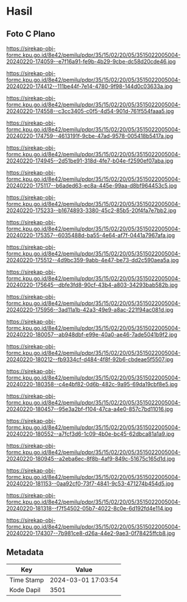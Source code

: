 # Hasil

## Foto C Plano

https://sirekap-obj-formc.kpu.go.id/8e42/pemilu/pdpr/35/15/02/20/05/3515022005004-20240220-174059--e7f16a91-fe9b-4b29-9cbe-dc58d20cde46.jpg

https://sirekap-obj-formc.kpu.go.id/8e42/pemilu/pdpr/35/15/02/20/05/3515022005004-20240220-174412--111be44f-7e14-4780-9f98-144d0c03633a.jpg

https://sirekap-obj-formc.kpu.go.id/8e42/pemilu/pdpr/35/15/02/20/05/3515022005004-20240220-174558--c3cc3405-c0f5-4d54-901d-761f554faaa5.jpg

https://sirekap-obj-formc.kpu.go.id/8e42/pemilu/pdpr/35/15/02/20/05/3515022005004-20240220-174759--4613191f-9cbe-47ad-9578-005418b5417a.jpg

https://sirekap-obj-formc.kpu.go.id/8e42/pemilu/pdpr/35/15/02/20/05/3515022005004-20240220-174945--2d51be91-318d-4fe7-b04e-f2590ef07aba.jpg

https://sirekap-obj-formc.kpu.go.id/8e42/pemilu/pdpr/35/15/02/20/05/3515022005004-20240220-175117--b6aded63-ec8a-445e-99aa-d8bf964453c5.jpg

https://sirekap-obj-formc.kpu.go.id/8e42/pemilu/pdpr/35/15/02/20/05/3515022005004-20240220-175233--b1674893-3380-45c2-85b5-20f4fa7e7bb2.jpg

https://sirekap-obj-formc.kpu.go.id/8e42/pemilu/pdpr/35/15/02/20/05/3515022005004-20240220-175357--6035488d-ba55-4e64-af7f-0441a7967afa.jpg

https://sirekap-obj-formc.kpu.go.id/8e42/pemilu/pdpr/35/15/02/20/05/3515022005004-20240220-175512--4d9bc359-9abb-4e47-be73-dd2c590aea5a.jpg

https://sirekap-obj-formc.kpu.go.id/8e42/pemilu/pdpr/35/15/02/20/05/3515022005004-20240220-175645--dbfe3fd8-90cf-43b4-a803-34293bab582b.jpg

https://sirekap-obj-formc.kpu.go.id/8e42/pemilu/pdpr/35/15/02/20/05/3515022005004-20240220-175956--3ad11a1b-42a3-49e9-a8ac-221f94ac081d.jpg

https://sirekap-obj-formc.kpu.go.id/8e42/pemilu/pdpr/35/15/02/20/05/3515022005004-20240220-180057--ab948dbf-e99e-40a0-ae46-7ade5041b9f2.jpg

https://sirekap-obj-formc.kpu.go.id/8e42/pemilu/pdpr/35/15/02/20/05/3515022005004-20240220-180212--fb9334cf-d484-4f8f-92b6-cbdeae5f5507.jpg

https://sirekap-obj-formc.kpu.go.id/8e42/pemilu/pdpr/35/15/02/20/05/3515022005004-20240220-180358--c4e4bf82-0d6b-482c-9a95-69da19cbf8e5.jpg

https://sirekap-obj-formc.kpu.go.id/8e42/pemilu/pdpr/35/15/02/20/05/3515022005004-20240220-180457--95e3a2bf-f104-47ca-a4e0-857c7bd11016.jpg

https://sirekap-obj-formc.kpu.go.id/8e42/pemilu/pdpr/35/15/02/20/05/3515022005004-20240220-180552--a7fcf3d6-1c09-4b0e-bc45-62dbca81a1a9.jpg

https://sirekap-obj-formc.kpu.go.id/8e42/pemilu/pdpr/35/15/02/20/05/3515022005004-20240220-180945--a2eba6ec-8f8b-4af9-849c-51675c165d1d.jpg

https://sirekap-obj-formc.kpu.go.id/8e42/pemilu/pdpr/35/15/02/20/05/3515022005004-20240220-181153--0aa92cf0-73f7-4841-9c53-471274b454d5.jpg

https://sirekap-obj-formc.kpu.go.id/8e42/pemilu/pdpr/35/15/02/20/05/3515022005004-20240220-181318--f7f54502-05b7-4022-8c0e-6d192fd4e114.jpg

https://sirekap-obj-formc.kpu.go.id/8e42/pemilu/pdpr/35/15/02/20/05/3515022005004-20240220-174307--7b981ce8-d26a-44e2-9ae3-0f78425ffcb8.jpg


## Metadata

| Key        | Value               |
| ---------- | ------------------- |
| Time Stamp | 2024-03-01 17:03:54 |
| Kode Dapil | 3501                |



